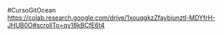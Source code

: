 

#CursoGitOcean
https://colab.research.google.com/drive/1xouqgkzZfaybiunztl-MDYfrH-JHUB0O#scrollTo=qv18kBCfE6t4

